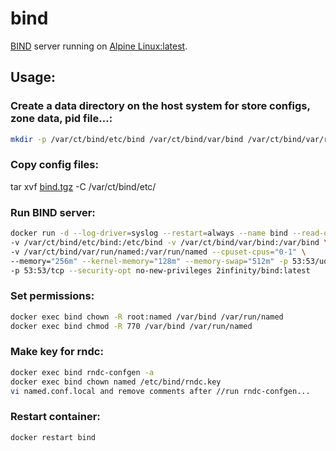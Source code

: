 # bind

[BIND](https://www.isc.org/downloads/bind/) server running on [Alpine Linux:latest](https://hub.docker.com/_/alpine/).

## Usage:

### Create a data directory on the host system for store configs, zone data, pid file...:
```sh
mkdir -p /var/ct/bind/etc/bind /var/ct/bind/var/bind /var/ct/bind/var/run/named
```

### Copy config files:
tar xvf [bind.tgz](https://github.com/2infinite/bind/raw/master/bind.tgz) -C /var/ct/bind/etc/

### Run BIND server:
```sh
docker run -d --log-driver=syslog --restart=always --name bind --read-only=true \
-v /var/ct/bind/etc/bind:/etc/bind -v /var/ct/bind/var/bind:/var/bind \
-v /var/ct/bind/var/run/named:/var/run/named --cpuset-cpus="0-1" \
--memory="256m" --kernel-memory="128m" --memory-swap="512m" -p 53:53/udp \
-p 53:53/tcp --security-opt no-new-privileges 2infinity/bind:latest
```

### Set permissions:
```sh
docker exec bind chown -R root:named /var/bind /var/run/named
docker exec bind chmod -R 770 /var/bind /var/run/named
```

### Make key for rndc:
```sh
docker exec bind rndc-confgen -a 
docker exec bind chown named /etc/bind/rndc.key
vi named.conf.local and remove comments after //run rndc-confgen...
```

### Restart container:
```sh
docker restart bind
```
